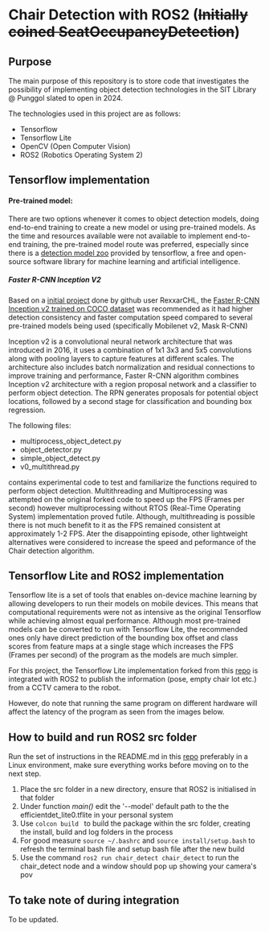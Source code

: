 # Chair Detection with ROS2 (~~Initially coined SeatOccupancyDetection~~)

## Purpose
The main purpose of this repository is to store code that investigates the possibility of implementing object detection technologies in the SIT Library @ Punggol slated to open in 2024. 

The technologies used in this project are as follows:
- Tensorflow
- Tensorflow Lite
- OpenCV (Open Computer Vision)
- ROS2 (Robotics Operating System 2)


## Tensorflow implementation

#### Pre-trained model: 
There are two options whenever it comes to object detection models, doing end-to-end training to create a new model or using pre-trained models. As the time and resources available were not available to implement end-to-end training, the pre-trained model route was preferred, especially since there is a [detection model zoo](https://github.com/tensorflow/models/blob/master/research/object_detection/g3doc/tf1_detection_zoo.md) provided by tensorflow, a free and open-source software library for machine learning and artificial intelligence.

##### Faster R-CNN Inception V2

Based on a [initial project](https://github.com/RexxarCHL/library-seat-detection) done by github user RexxarCHL, the [Faster R-CNN Inception v2 trained on COCO dataset](https://github.com/tensorflow/models/blob/master/research/object_detection/g3doc/tf1_detection_zoo.md) was recommended as it had higher detection consistency and faster computation speed compared to several pre-trained models being used (specifically Mobilenet v2, Mask R-CNN)

Inception v2 is a convolutional neural network architecture that was introduced in 2016, it uses a combination of 1x1 3x3 and 5x5 convolutions along with pooling layers to capture features at different scales. 
The architecture also includes batch normalization and residual connections to improve training and performance, Faster R-CNN algorithm combines Inception v2 architecture with a region proposal network and a classifier to perform object detection. 
The RPN generates proposals for potential object locations, followed by a second stage for classification and bounding box regression. 


The following files:
- multiprocess_object_detect.py
- object_detector.py
- simple_object_detect.py
- v0_multithread.py

contains experimental code to test and familiarize the functions required to perform object detection. Multithreading and Multiprocessing was attempted on the original forked code to speed up the FPS (Frames per second) however multiprocessing without RTOS (Real-Time Operating System) implementation proved futile. 
Although, multithreading is possible there is not much benefit to it as the FPS remained consistent at approximately 1-2 FPS. 
Ater the disappointing episode, other lightweight alternatives were considered to increase the speed and peformance of the Chair detection algorithm.


## Tensorflow Lite and ROS2 implementation
Tensorflow lite is a set of tools that enables on-device machine learning by allowing developers to run their models on mobile devices. This means that computational requirements were not as intensive as the original Tensorflow while achieving almost equal performance. 
Although most pre-trained models can be converted to run with Tensorflow Lite, the recommended ones only have direct prediction of the bounding box offset and class scores from feature maps at a single stage which increases the FPS (Frames per second) of the program as the models are much simpler.

For this project, the Tensorflow Lite implementation forked from this [repo](https://github.com/tensorflow/examples/tree/master/lite/examples/object_detection/raspberry_pi) is integrated with ROS2 to publish the information (pose, empty chair lot etc.) from a CCTV camera to the robot.

However, do note that running the same program on different hardware will affect the latency of the program as seen from the images below.


## How to build and run ROS2 src folder 
Run the set of instructions in the README.md in this [repo](https://github.com/tensorflow/examples/tree/master/lite/examples/object_detection/raspberry_pi) preferably in a Linux environment, make sure everything works before moving on to the next step.

1. Place the src folder in a new directory, ensure that ROS2 is initialised in that folder
2. Under function *main()* edit the '--model' default path to the the efficientdet_lite0.tflite in your personal system
3. Use ```colcon build ``` to build the package within the src folder, creating the install, build and log folders in the process
4. For good measure ``` source ~/.bashrc ``` and ``` source install/setup.bash ``` to refresh the terminal bash file and setup bash file after the new build
5. Use the command ``` ros2 run chair_detect chair_detect ``` to run the chair_detect node and a window should pop up showing your camera's pov


## To take note of during integration
To be updated.